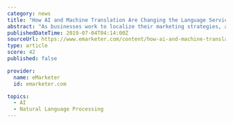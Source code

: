 ```yaml
---
category: news
title: "How AI and Machine Translation Are Changing the Language Services Industry"
abstract: "As businesses work to localize their marketing strategies, advances in artificial intelligence (AI) and machine translation (MT) are making it easier to customize content for multinational audiences. As a result, the language services industry—which ..."
publishedDateTime: 2019-07-04T04:14:00Z
sourceUrl: https://www.emarketer.com/content/how-ai-and-machine-translation-are-changing-the-language-services-industry
type: article
score: 42
published: false

provider:
  name: eMarketer
  id: emarketer.com

topics:
  - AI
  - Natural Language Processing
---
```

